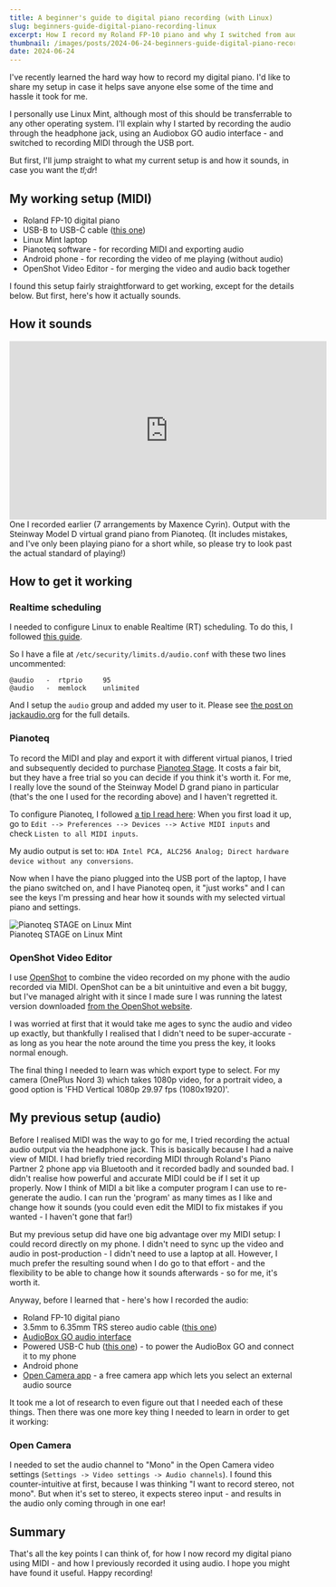 ```yaml
---
title: A beginner's guide to digital piano recording (with Linux)
slug: beginners-guide-digital-piano-recording-linux
excerpt: How I record my Roland FP-10 piano and why I switched from audio to MIDI
thumbnail: /images/posts/2024-06-24-beginners-guide-digital-piano-recording-linux/thumb.jpg
date: 2024-06-24
---
```


I've recently learned the hard way how to record my digital piano. I'd like to share my setup in case it helps save anyone else some of the time and hassle it took for me.

I personally use Linux Mint, although most of this should be transferrable to any other operating system. I'll explain why I started by recording the audio through the headphone jack, using an Audiobox GO audio interface - and switched to recording MIDI through the USB port.

But first, I'll jump straight to what my current setup is and how it sounds, in case you want the _tl;dr_!

## My working setup (MIDI)

- Roland FP-10 digital piano
- USB-B to USB-C cable ([this one](https://www.amazon.co.uk/dp/B0769LM3BY))
- Linux Mint laptop
- Pianoteq software - for recording MIDI and exporting audio
- Android phone - for recording the video of me playing (without audio)
- OpenShot Video Editor - for merging the video and audio back together

I found this setup fairly straightforward to get working, except for the details below. But first, here's how it actually sounds.

## How it sounds

<iframe width="560" height="315" src="https://www.youtube.com/embed/4gy6ETV8AyY?si=4DywcMlX42q1NEri" title="YouTube video player" frameborder="0" allow="accelerometer; autoplay; clipboard-write; encrypted-media; gyroscope; picture-in-picture; web-share" referrerpolicy="strict-origin-when-cross-origin" allowfullscreen></iframe>

<p class="caption" style="margin: 0">One I recorded earlier (7 arrangements by Maxence Cyrin). Output with the Steinway Model D virtual grand piano from Pianoteq. (It includes mistakes, and I've only been playing piano for a short while, so please try to look past the actual standard of playing!)</p>

## How to get it working

### Realtime scheduling

I needed to configure Linux to enable Realtime (RT) scheduling. To do this, I followed [this guide](https://jackaudio.org/faq/linux_rt_config.html).

So I have a file at `/etc/security/limits.d/audio.conf` with these two lines uncommented:

```
@audio   -  rtprio     95
@audio   -  memlock    unlimited
```

And I setup the `audio` group and added my user to it. Please see [the post on jackaudio.org](https://jackaudio.org/faq/linux_rt_config.html) for the full details.

### Pianoteq

To record the MIDI and play and export it with different virtual pianos, I tried and subsequently decided to purchase [Pianoteq Stage](https://www.modartt.com/pianoteq_stage). It costs a fair bit, but they have a free trial so you can decide if you think it's worth it. For me, I really love the sound of the Steinway Model D grand piano in particular (that's the one I used for the recording above) and I haven't regretted it.

To configure Pianoteq, I followed [a tip I read here](https://forum.pianoworld.com/ubbthreads.php/topics/3162235/re-roland-fp-10-usb-to-windows-10-direct-connection-and-midi.html): When you first load it up, go to `Edit --> Preferences --> Devices --> Active MIDI inputs` and check `Listen to all MIDI inputs`.

My audio output is set to: `HDA Intel PCA, ALC256 Analog; Direct hardware device without any conversions`.

Now when I have the piano plugged into the USB port of the laptop, I have the piano switched on, and I have Pianoteq open, it "just works" and I can see the keys I'm pressing and hear how it sounds with my selected virtual piano and settings.

<img src="/images/posts/2024-06-24-beginners-guide-digital-piano-recording-linux/pianoteq.jpg" alt="Pianoteq STAGE on Linux Mint"/>

<p class="caption" style="margin: 0">Pianoteq STAGE on Linux Mint</p>

### OpenShot Video Editor

I use [OpenShot](https://www.openshot.org/) to combine the video recorded on my phone with the audio recorded via MIDI. OpenShot can be a bit unintuitive and even a bit buggy, but I've managed alright with it since I made sure I was running the latest version downloaded [from the OpenShot website](https://www.openshot.org/download/).

I was worried at first that it would take me ages to sync the audio and video up exactly, but thankfully I realised that I didn't need to be super-accurate - as long as you hear the note around the time you press the key, it looks normal enough.

The final thing I needed to learn was which export type to select. For my camera (OnePlus Nord 3) which takes 1080p video, for a portrait video, a good option is 'FHD Vertical 1080p 29.97 fps (1080x1920)'.

## My previous setup (audio)

Before I realised MIDI was the way to go for me, I tried recording the actual audio output via the headphone jack. This is basically because I had a naive view of MIDI. I had briefly tried recording MIDI through Roland's Piano Partner 2 phone app via Bluetooth and it recorded badly and sounded bad. I didn't realise how powerful and accurate MIDI could be if I set it up properly. Now I think of MIDI a bit like a computer program I can use to re-generate the audio. I can run the 'program' as many times as I like and change how it sounds (you could even edit the MIDI to fix mistakes if you wanted - I haven't gone that far!)

But my previous setup did have one big advantage over my MIDI setup: I could record directly on my phone. I didn't need to sync up the video and audio in post-production - I didn't need to use a laptop at all. However, I much prefer the resulting sound when I do go to that effort - and the flexibility to be able to change how it sounds afterwards - so for me, it's worth it.

Anyway, before I learned that - here's how I recorded the audio:

- Roland FP-10 digital piano
- 3.5mm to 6.35mm TRS stereo audio cable ([this one](https://www.amazon.co.uk/dp/B08LCZSZQJ))
- [AudioBox GO audio interface](https://www.presonus.com/en/interfaces/usb-audio-interfaces/audiobox-series/2777700106.html)
- Powered USB-C hub ([this one](https://www.amazon.co.uk/dp/B0CT4ZP72M)) - to power the AudioBox GO and connect it to my phone
- Android phone
- [Open Camera app](https://play.google.com/store/apps/details?id=net.sourceforge.opencamera&hl=en_GB) - a free camera app which lets you select an external audio source

It took me a lot of research to even figure out that I needed each of these things. Then there was one more key thing I needed to learn in order to get it working:

### Open Camera

I needed to set the audio channel to "Mono" in the Open Camera video settings (`Settings -> Video settings -> Audio channels`). I found this counter-intuitive at first, because I was thinking "I want to record stereo, not mono". But when it's set to stereo, it expects stereo input - and results in the audio only coming through in one ear!

## Summary

That's all the key points I can think of, for how I now record my digital piano using MIDI - and how I previously recorded it using audio. I hope you might have found it useful. Happy recording!
